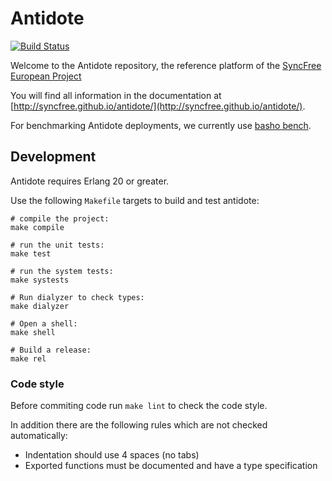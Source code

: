 Antidote
============
[![Build Status](https://travis-ci.org/SyncFree/antidote.svg?branch=master)](https://travis-ci.org/SyncFree/antidote)

Welcome to the Antidote repository, the reference platform of the [SyncFree European Project](https://syncfree.lip6.fr/)

You will find all information in the documentation at [http://syncfree.github.io/antidote/](http://syncfree.github.io/antidote/).

For benchmarking Antidote deployments, we currently use [basho bench](https://github.com/SyncFree/basho_bench/tree/antidote_pb-rebar3-erlang19).



Development
-----------

Antidote requires Erlang 20 or greater.

Use the following `Makefile` targets to build and test antidote:

	# compile the project:
	make compile

	# run the unit tests:
	make test

	# run the system tests:
	make systests

	# Run dialyzer to check types:
	make dialyzer

	# Open a shell:
	make shell

	# Build a release:
	make rel


### Code style

Before commiting code run `make lint` to check the code style.

In addition there are the following rules which are not checked automatically:

- Indentation should use 4 spaces (no tabs)
- Exported functions must be documented and have a type specification


